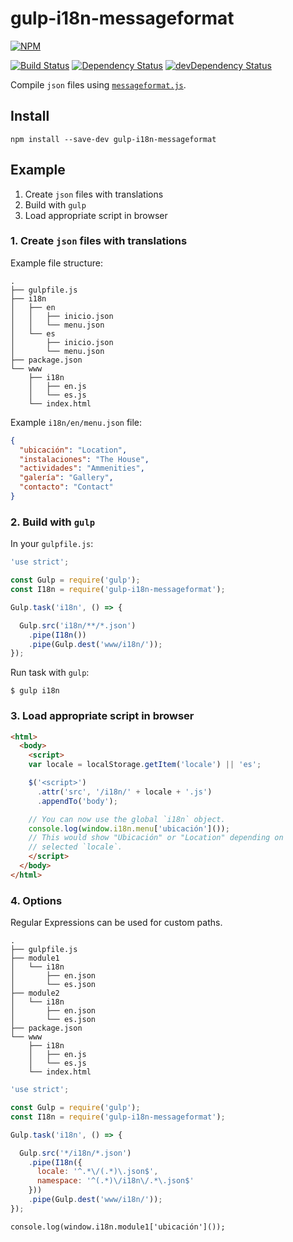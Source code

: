 # gulp-i18n-messageformat

[![NPM](https://nodei.co/npm/gulp-i18n-messageformat.png?compact=true)](https://nodei.co/npm/gulp-i18n-messageformat/)

[![Build Status](https://travis-ci.org/ciclo-pe/gulp-i18n-messageformat.svg?branch=master)](https://travis-ci.org/ciclo-pe/gulp-i18n-messageformat)
[![Dependency Status](https://david-dm.org/ciclo-pe/gulp-i18n-messageformat.svg?style=flat)](https://david-dm.org/ciclo-pe/gulp-i18n-messageformat)
[![devDependency Status](https://david-dm.org/ciclo-pe/gulp-i18n-messageformat/dev-status.png)](https://david-dm.org/ciclo-pe/gulp-i18n-messageformat#info=devDependencies)

Compile `json` files using [`messageformat.js`](https://github.com/SlexAxton/messageformat.js).

## Install

```
npm install --save-dev gulp-i18n-messageformat
```

## Example

1. Create `json` files with translations
2. Build with `gulp`
3. Load appropriate script in browser

### 1. Create `json` files with translations

Example file structure:

```
.
├── gulpfile.js
├── i18n
│   ├── en
│   │   ├── inicio.json
│   │   └── menu.json
│   └── es
│       ├── inicio.json
│       └── menu.json
├── package.json
└── www
    ├── i18n
    │   ├── en.js
    │   └── es.js
    └── index.html
```

Example `i18n/en/menu.json` file:

```json
{
  "ubicación": "Location",
  "instalaciones": "The House",
  "actividades": "Ammenities",
  "galería": "Gallery",
  "contacto": "Contact"
}
```

### 2. Build with `gulp`

In your `gulpfile.js`:

```js
'use strict';

const Gulp = require('gulp');
const I18n = require('gulp-i18n-messageformat');

Gulp.task('i18n', () => {

  Gulp.src('i18n/**/*.json')
    .pipe(I18n())
    .pipe(Gulp.dest('www/i18n/'));
});
```

Run task with `gulp`:

```
$ gulp i18n
```

### 3. Load appropriate script in browser

```html
<html>
  <body>
    <script>
    var locale = localStorage.getItem('locale') || 'es';

    $('<script>')
      .attr('src', '/i18n/' + locale + '.js')
      .appendTo('body');

    // You can now use the global `i18n` object.
    console.log(window.i18n.menu['ubicación']());
    // This would show "Ubicación" or "Location" depending on
    // selected `locale`.
    </script>
  </body>
</html>
```

### 4. Options

Regular Expressions can be used for custom paths.

```
.
├── gulpfile.js
├── module1
│   └── i18n
│       ├── en.json
│       └── es.json
├── module2
│   └── i18n
│       ├── en.json
│       └── es.json
├── package.json
└── www
    ├── i18n
    │   ├── en.js
    │   └── es.js
    └── index.html
```

```js
'use strict';

const Gulp = require('gulp');
const I18n = require('gulp-i18n-messageformat');

Gulp.task('i18n', () => {

  Gulp.src('*/i18n/*.json')
    .pipe(I18n({
      locale: '^.*\/(.*)\.json$',
      namespace: '^(.*)\/i18n\/.*\.json$'
    }))
    .pipe(Gulp.dest('www/i18n/'));
});
```

```
console.log(window.i18n.module1['ubicación']());
```
